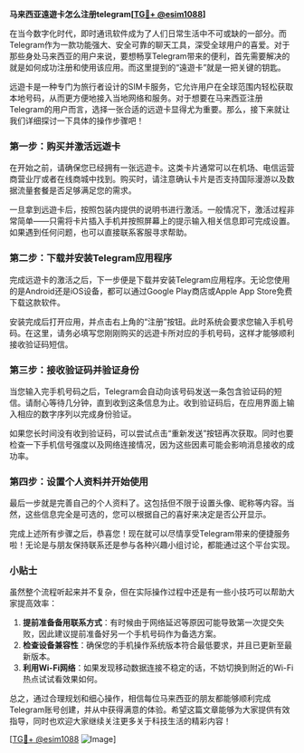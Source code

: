 **马来西亚遠遊卡怎么注册telegram[[TG💪+ @esim1088](https://t.me/s/esim1088)]**

在当今数字化时代，即时通讯软件成为了人们日常生活中不可或缺的一部分。而Telegram作为一款功能强大、安全可靠的聊天工具，深受全球用户的喜爱。对于那些身处马来西亚的用户来说，要想畅享Telegram带来的便利，首先需要解决的就是如何成功注册和使用该应用。而这里提到的“遠遊卡”就是一把关键的钥匙。

远遊卡是一种专门为旅行者设计的SIM卡服务，它允许用户在全球范围内轻松获取本地号码，从而更方便地接入当地网络和服务。对于想要在马来西亚注册Telegram的用户而言，选择一张合适的远遊卡显得尤为重要。那么，接下来就让我们详细探讨一下具体的操作步骤吧！

### 第一步：购买并激活远遊卡

在开始之前，请确保您已经拥有一张远遊卡。这类卡片通常可以在机场、电信运营商营业厅或者在线商城中找到。购买时，请注意确认卡片是否支持国际漫游以及数据流量套餐是否足够满足您的需求。

一旦拿到远遊卡后，按照包装内提供的说明书进行激活。一般情况下，激活过程非常简单——只需将卡片插入手机并按照屏幕上的提示输入相关信息即可完成设置。如果遇到任何问题，也可以直接联系客服寻求帮助。

### 第二步：下载并安装Telegram应用程序

完成远遊卡的激活之后，下一步便是下载并安装Telegram应用程序。无论您使用的是Android还是iOS设备，都可以通过Google Play商店或Apple App Store免费下载这款软件。

安装完成后打开应用，并点击右上角的“注册”按钮。此时系统会要求您输入手机号码。在这里，请务必填写您刚刚购买的远遊卡所对应的手机号码，这样才能够顺利接收验证码短信。

### 第三步：接收验证码并验证身份

当您输入完手机号码之后，Telegram会自动向该号码发送一条包含验证码的短信。请耐心等待几分钟，直到收到这条信息为止。收到验证码后，在应用界面上输入相应的数字序列以完成身份验证。

如果您长时间没有收到验证码，可以尝试点击“重新发送”按钮再次获取。同时也要检查一下手机信号强度以及网络连接情况，因为这些因素可能会影响消息接收的成功率。

### 第四步：设置个人资料并开始使用

最后一步就是完善自己的个人资料了。这包括但不限于设置头像、昵称等内容。当然，这些信息完全是可选的，您可以根据自己的喜好来决定是否公开显示。

完成上述所有步骤之后，恭喜您！现在就可以尽情享受Telegram带来的便捷服务啦！无论是与朋友保持联系还是参与各种兴趣小组讨论，都能通过这个平台实现。

### 小贴士

虽然整个流程听起来并不复杂，但在实际操作过程中还是有一些小技巧可以帮助大家提高效率：

1. **提前准备备用联系方式**：有时候由于网络延迟等原因可能导致第一次提交失败，因此建议提前准备好另一个手机号码作为备选方案。
2. **检查设备兼容性**：确保您的手机操作系统版本符合最低要求，并且已更新至最新版本。
3. **利用Wi-Fi网络**：如果发现移动数据连接不稳定的话，不妨切换到附近的Wi-Fi热点试试看效果如何。

总之，通过合理规划和细心操作，相信每位马来西亚的朋友都能够顺利完成Telegram账号创建，并从中获得满意的体验。希望这篇文章能够为大家提供有效指导，同时也欢迎大家继续关注更多关于科技生活的精彩内容！

[[TG💪+ @esim1088](https://t.me/s/esim1088) ![Image](https://i.postimg.cc/4NQfJmqS/Snipaste-2025-05-13-00-14-12.png)]